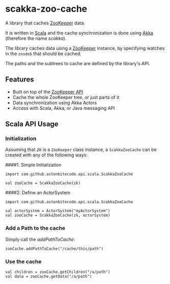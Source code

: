 # scakka-zoo-cache

A library that caches [ZooKeeper](http://zookeeper.apache.org/) data.

It is written in [Scala](http://www.scala-lang.org/) and the cache synchronization is done using [Akka](http://www.akka.io) (therefore the name _scakka_).

The library caches data using a [ZooKeeper](http://zookeeper.apache.org/doc/r3.4.9/api/index.html) instance, by specifying watches in the `znode`s that should be cached.

The paths and the subtrees to cache are defined by the library's API.

## Features

* Built on top of the [ZooKeeper API](http://zookeeper.apache.org/doc/r3.4.9/api/)
* Cache the whole ZooKeeper tree, or just parts of it
* Data synchronization using Akka Actors
* Access with Scala, Akka, or Java messaging API

## Scala API Usage

### Initialization

Assuming that _zk_ is a `ZooKeeper` class instance, a `ScakkaZooCache` can be created with any of the following ways:

####1.  Simple Initialization

```
import com.github.astonbitecode.api.scala.ScakkaZooCache

val zooCache = ScakkaZooCache(zk)
```
####2. Define an ActorSystem

```
import com.github.astonbitecode.api.scala.ScakkaZooCache

val actorSystem = ActorSystem("myActorSystem")
val zooCache = ScakkaZooCache(zk, actorSystem)
```

### Add a Path to the cache

Simply call the _addPathToCache_:

`zooCache.addPathToCache("/cache/this/path")`

### Use the cache

```
val children = zooCache.getChildren("/a/path")
val data = zooCache.getData("/a/path")
```

